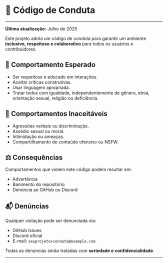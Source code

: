 # 📄 Código de Conduta

---

**Última atualização:** Julho de 2025

Este projeto adota um código de conduta para garantir um ambiente **inclusivo, respeitoso e colaborativo** para todos os usuários e contribuidores.

## 🤝 Comportamento Esperado

- Ser respeitoso e educado em interações.
- Aceitar críticas construtivas.
- Usar linguagem apropriada.
- Tratar todos com igualdade, independentemente de gênero, etnia, orientação sexual, religião ou deficiência.

## 🚫 Comportamentos Inaceitáveis

- Agressões verbais ou discriminação.
- Assédio sexual ou moral.
- Intimidação ou ameaças.
- Compartilhamento de conteúdo ofensivo ou NSFW.

## ⚖️ Consequências

Comportamentos que violem este código podem resultar em:

- Advertência
- Banimento do repositório
- Denúncia ao GitHub ou Discord

## 📬 Denúncias

Qualquer violação pode ser denunciada via:

- GitHub Issues
- Discord oficial
- E-mail: `seuprojeto+conduta@example.com`

Todas as denúncias serão tratadas com **seriedade e confidencialidade**.

---